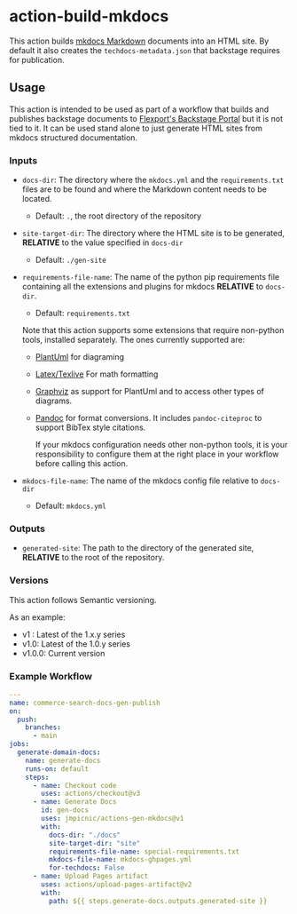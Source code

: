 # action-build-mkdocs

This action builds [mkdocs Markdown](https://www.mkdocs.org/) documents into an HTML site. By default it also creates the `techdocs-metadata.json` that backstage requires for publication.

## Usage

This action is intended to be used as part of a workflow that builds and publishes backstage documents to [Flexport's Backstage Portal](https://backstage.gess.flexport.internal) but it is not tied to it. It can be used stand alone to just generate HTML sites from mkdocs structured documentation.

### Inputs

* `docs-dir`: The directory where the `mkdocs.yml` and the `requirements.txt` files are to be found and where the Markdown content needs to be located.
  * Default: `.`, the root directory of the repository
* `site-target-dir`: The directory where the HTML site is to be generated, **RELATIVE** to the value specified in `docs-dir`
  * Default: `./gen-site`
* `requirements-file-name`: The name of the python pip requirements file containing all the extensions and plugins for mkdocs **RELATIVE** to `docs-dir`.
  * Default: `requirements.txt`

  Note that this action supports some extensions that require non-python tools, installed separately. The ones currently supported are:

  * [PlantUml](https://plantuml.com/) for diagraming
  * [Latex/Texlive](https://www.tug.org/texlive/) For math formatting
  * [Graphviz](https://graphviz.org/) as support for PlantUml and to access other types of diagrams.
  * [Pandoc](https://pandoc.org/) for format conversions. It includes `pandoc-citeproc` to support BibTex style citations.

    If your mkdocs configuration needs other non-python tools, it is your responsibility to configure them at the right place in your workflow before calling this action.

* `mkdocs-file-name`: The name of the mkdocs config file relative to `docs-dir`
  * Default: `mkdocs.yml`
<!-- * `for-techdocs`: If `Yes`, `yes`, `True` or `true` it will generate the required `techdocs_metadata.json` file for Backstage. 
  * Default: `True` -->

### Outputs

* `generated-site`: The path to the directory of the generated site, **RELATIVE** to the root of the repository.

### Versions

This action follows Semantic versioning.

As an example:

* v1 : Latest of the 1.x.y series
* v1.0: Latest of the 1.0.y series
* v1.0.0: Current version

### Example Workflow

```yaml
---
name: commerce-search-docs-gen-publish
on:
  push:
    branches:
      - main
jobs:
  generate-domain-docs:
    name: generate-docs
    runs-on: default
    steps:
      - name: Checkout code
        uses: actions/checkout@v3
      - name: Generate Docs
        id: gen-docs
        uses: jmpicnic/actions-gen-mkdocs@v1
        with:
          docs-dir: "./docs"
          site-target-dir: "site"
          requirements-file-name: special-requirements.txt
          mkdocs-file-name: mkdocs-ghpages.yml
          for-techdocs: False
      - name: Upload Pages artifact
        uses: actions/upload-pages-artifact@v2 
        with:
          path: ${{ steps.generate-docs.outputs.generated-site }}
```
